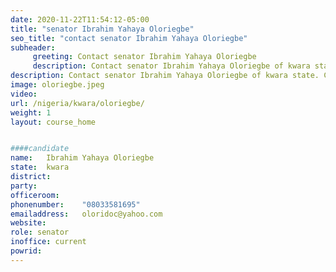 ```yaml
---
date: 2020-11-22T11:54:12-05:00
title: "senator Ibrahim Yahaya Oloriegbe"
seo_title: "contact senator Ibrahim Yahaya Oloriegbe"
subheader:
     greeting: Contact senator Ibrahim Yahaya Oloriegbe 
     description: Contact senator Ibrahim Yahaya Oloriegbe of kwara state. Contact information for senator Ibrahim Yahaya Oloriegbe includes email address, phone number, and mailing address.
description: Contact senator Ibrahim Yahaya Oloriegbe of kwara state. Contact information for senator Ibrahim Yahaya Oloriegbe includes email address, phone number, and mailing address.
image: oloriegbe.jpeg
video: 
url: /nigeria/kwara/oloriegbe/
weight: 1
layout: course_home


####candidate
name:	Ibrahim Yahaya Oloriegbe
state:	kwara
district: 
party:	
officeroom:	
phonenumber:	"08033581695"
emailaddress:	oloridoc@yahoo.com
website:	
role: senator
inoffice: current
powrid: 
---
```


